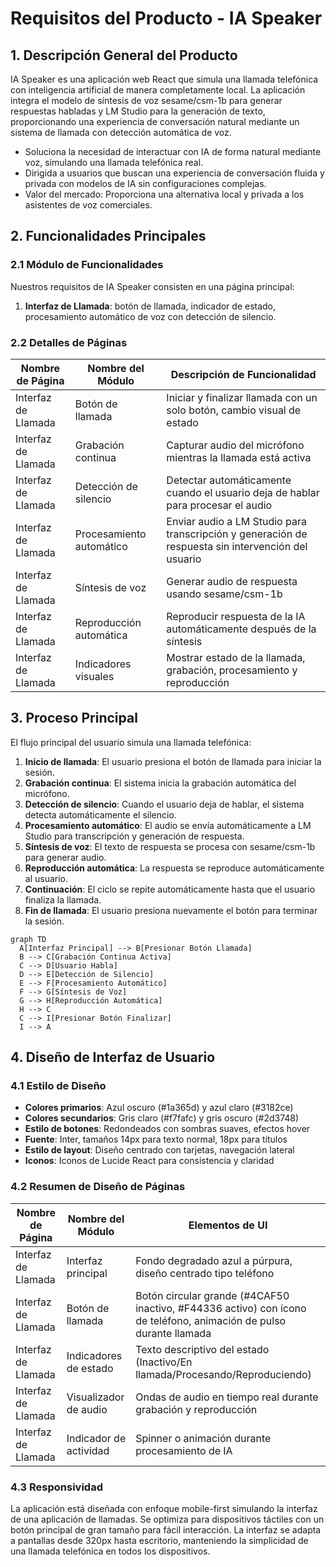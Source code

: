 # Requisitos del Producto - IA Speaker

## 1. Descripción General del Producto

IA Speaker es una aplicación web React que simula una llamada telefónica con inteligencia artificial de manera completamente local. La aplicación integra el modelo de síntesis de voz sesame/csm-1b para generar respuestas habladas y LM Studio para la generación de texto, proporcionando una experiencia de conversación natural mediante un sistema de llamada con detección automática de voz.

- Soluciona la necesidad de interactuar con IA de forma natural mediante voz, simulando una llamada telefónica real.
- Dirigida a usuarios que buscan una experiencia de conversación fluida y privada con modelos de IA sin configuraciones complejas.
- Valor del mercado: Proporciona una alternativa local y privada a los asistentes de voz comerciales.

## 2. Funcionalidades Principales

### 2.1 Módulo de Funcionalidades

Nuestros requisitos de IA Speaker consisten en una página principal:

1. **Interfaz de Llamada**: botón de llamada, indicador de estado, procesamiento automático de voz con detección de silencio.

### 2.2 Detalles de Páginas

| Nombre de Página | Nombre del Módulo | Descripción de Funcionalidad |
|------------------|-------------------|------------------------------|
| Interfaz de Llamada | Botón de llamada | Iniciar y finalizar llamada con un solo botón, cambio visual de estado |
| Interfaz de Llamada | Grabación continua | Capturar audio del micrófono mientras la llamada está activa |
| Interfaz de Llamada | Detección de silencio | Detectar automáticamente cuando el usuario deja de hablar para procesar el audio |
| Interfaz de Llamada | Procesamiento automático | Enviar audio a LM Studio para transcripción y generación de respuesta sin intervención del usuario |
| Interfaz de Llamada | Síntesis de voz | Generar audio de respuesta usando sesame/csm-1b |
| Interfaz de Llamada | Reproducción automática | Reproducir respuesta de la IA automáticamente después de la síntesis |
| Interfaz de Llamada | Indicadores visuales | Mostrar estado de la llamada, grabación, procesamiento y reproducción |

## 3. Proceso Principal

El flujo principal del usuario simula una llamada telefónica:

1. **Inicio de llamada**: El usuario presiona el botón de llamada para iniciar la sesión.
2. **Grabación continua**: El sistema inicia la grabación automática del micrófono.
3. **Detección de silencio**: Cuando el usuario deja de hablar, el sistema detecta automáticamente el silencio.
4. **Procesamiento automático**: El audio se envía automáticamente a LM Studio para transcripción y generación de respuesta.
5. **Síntesis de voz**: El texto de respuesta se procesa con sesame/csm-1b para generar audio.
6. **Reproducción automática**: La respuesta se reproduce automáticamente al usuario.
7. **Continuación**: El ciclo se repite automáticamente hasta que el usuario finaliza la llamada.
8. **Fin de llamada**: El usuario presiona nuevamente el botón para terminar la sesión.

```mermaid
graph TD
  A[Interfaz Principal] --> B[Presionar Botón Llamada]
  B --> C[Grabación Continua Activa]
  C --> D[Usuario Habla]
  D --> E[Detección de Silencio]
  E --> F[Procesamiento Automático]
  F --> G[Síntesis de Voz]
  G --> H[Reproducción Automática]
  H --> C
  C --> I[Presionar Botón Finalizar]
  I --> A
```

## 4. Diseño de Interfaz de Usuario

### 4.1 Estilo de Diseño

- **Colores primarios**: Azul oscuro (#1a365d) y azul claro (#3182ce)
- **Colores secundarios**: Gris claro (#f7fafc) y gris oscuro (#2d3748)
- **Estilo de botones**: Redondeados con sombras suaves, efectos hover
- **Fuente**: Inter, tamaños 14px para texto normal, 18px para títulos
- **Estilo de layout**: Diseño centrado con tarjetas, navegación lateral
- **Iconos**: Iconos de Lucide React para consistencia y claridad

### 4.2 Resumen de Diseño de Páginas

| Nombre de Página | Nombre del Módulo | Elementos de UI |
|------------------|-------------------|----------------|
| Interfaz de Llamada | Interfaz principal | Fondo degradado azul a púrpura, diseño centrado tipo teléfono |
| Interfaz de Llamada | Botón de llamada | Botón circular grande (#4CAF50 inactivo, #F44336 activo) con ícono de teléfono, animación de pulso durante llamada |
| Interfaz de Llamada | Indicadores de estado | Texto descriptivo del estado (Inactivo/En llamada/Procesando/Reproduciendo) |
| Interfaz de Llamada | Visualizador de audio | Ondas de audio en tiempo real durante grabación y reproducción |
| Interfaz de Llamada | Indicador de actividad | Spinner o animación durante procesamiento de IA |

### 4.3 Responsividad

La aplicación está diseñada con enfoque mobile-first simulando la interfaz de una aplicación de llamadas. Se optimiza para dispositivos táctiles con un botón principal de gran tamaño para fácil interacción. La interfaz se adapta a pantallas desde 320px hasta escritorio, manteniendo la simplicidad de una llamada telefónica en todos los dispositivos.